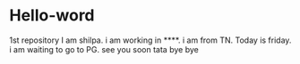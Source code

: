# Hello-word
1st repository
I am shilpa. i am working in ****. i am from TN. Today is friday. i am waiting to go to PG.
see you soon
tata
bye 
bye
